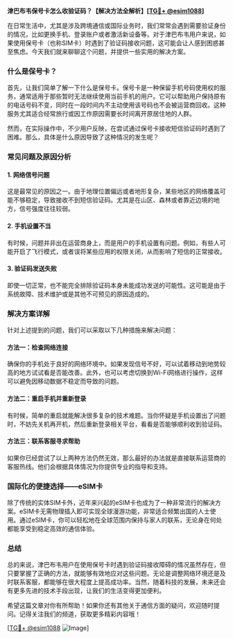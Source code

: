 **津巴布韦保号卡怎么收验证码？【解决方法全解析】[[TG💪+ @esim1088](https://t.me/s/esim1088)]**

在日常生活中，尤其是涉及跨境通信或国际业务时，我们常常会遇到需要验证身份的情况，比如更换手机、登录账户或者激活新设备等。对于津巴布韦用户来说，如果使用保号卡（也称SIM卡）时遇到了验证码接收问题，这可能会让人感到困惑甚至焦虑。今天我们就来聊聊这个问题，并提供一些实用的解决方案。

### 什么是保号卡？

首先，让我们简单了解一下什么是保号卡。保号卡是一种保留手机号码使用权的服务，通常适用于那些暂时无法继续使用当前手机的用户。它可以帮助用户保持原有的电话号码不变，同时在一段时间内不主动使用该号码也不会被运营商回收。这种服务尤其适合经常旅行或因工作原因需要长时间离开原居住地的人群。

然而，在实际操作中，不少用户反映，在尝试通过保号卡接收短信验证码时遇到了困难。那么，具体是什么原因导致了这种情况的发生呢？

### 常见问题及原因分析

#### 1. 网络信号问题
这是最常见的原因之一。由于地理位置偏远或者地形复杂，某些地区的网络覆盖可能不够稳定，导致接收不到短信验证码。尤其是在山区、森林或者靠近边境的地方，信号强度往往较弱。

#### 2. 手机设置不当
有时候，问题并非出在运营商身上，而是用户的手机设置有问题。例如，有些人可能开启了飞行模式，或者误将某些应用的权限关闭，从而影响了短信的正常接收。

#### 3. 验证码发送失败
即使一切正常，也不能完全排除验证码本身未能成功发送的可能性。这可能是由于系统故障、技术维护或是其他不可预见的原因造成的。

### 解决方案详解

针对上述提到的问题，我们可以采取以下几种措施来解决问题：

#### 方法一：检查网络连接
确保你的手机处于良好的网络环境中。如果发现信号不好，可以试着移动到地势较高的地方试试看是否能改善。此外，也可以考虑切换到Wi-Fi网络进行操作，这样可以避免因移动数据不稳定而导致的问题。

#### 方法二：重启手机并重新登录
有时候，简单的重启就能解决很多复杂的技术难题。当你怀疑是手机设置出了问题时，不妨先关机再开机，然后重新登录相关平台，看看是否能够顺利收到验证码。

#### 方法三：联系客服寻求帮助
如果你已经尝试了以上两种方法仍然无效，那么最好的办法就是直接联系运营商的客服热线。他们会根据具体情况为你提供专业的指导和支持。

### 国际化的便捷选择——eSIM卡

除了传统的实体SIM卡外，近年来兴起的eSIM卡也成为了一种非常流行的解决方案。eSIM卡无需物理插入即可实现全球漫游功能，非常适合频繁出国的人士使用。通过eSIM卡，你可以轻松地在全球范围内保持与家人的联系，无论身在何处都能享受到稳定高效的通信体验。

### 总结

总的来说，津巴布韦用户在使用保号卡时遇到验证码接收障碍的情况虽然存在，但只要掌握了正确的方法，就能够有效地应对这些问题。无论是调整网络环境还是及时联系客服，都能够在很大程度上提高成功率。当然，随着科技的发展，未来还会有更多先进的技术手段出现，让我们的生活变得更加便利。

希望这篇文章对你有所帮助！如果你还有其他关于通信方面的疑问，欢迎随时提问。记得关注我们的频道，获取更多精彩内容哦！

[[TG💪+ @esim1088](https://t.me/s/esim1088) ![Image](https://i.postimg.cc/4NQfJmqS/Snipaste-2025-05-13-00-14-12.png)]